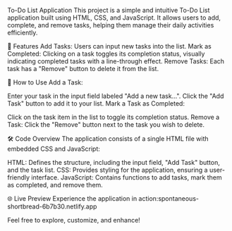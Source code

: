 To-Do List Application
This project is a simple and intuitive To-Do List application built using HTML, CSS, and JavaScript. It allows users to add, complete, and remove tasks, helping them manage their daily activities efficiently.

🌟 Features
Add Tasks: Users can input new tasks into the list.
Mark as Completed: Clicking on a task toggles its completion status, visually indicating completed tasks with a line-through effect.
Remove Tasks: Each task has a "Remove" button to delete it from the list.

🚀 How to Use
Add a Task:

Enter your task in the input field labeled "Add a new task...".
Click the "Add Task" button to add it to your list.
Mark a Task as Completed:

Click on the task item in the list to toggle its completion status.
Remove a Task:
Click the "Remove" button next to the task you wish to delete.

🛠️ Code Overview
The application consists of a single HTML file with embedded CSS and JavaScript:

HTML: Defines the structure, including the input field, "Add Task" button, and the task list.
CSS: Provides styling for the application, ensuring a user-friendly interface.
JavaScript: Contains functions to add tasks, mark them as completed, and remove them.

🌐 Live Preview
Experience the application in action:spontaneous-shortbread-6b7b30.netlify.app


Feel free to explore, customize, and enhance!
